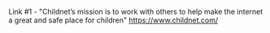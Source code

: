 Link #1 - "Childnet’s mission is to work with others to help make the internet a great and safe place for children" https://www.childnet.com/
